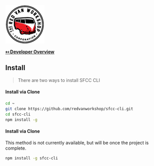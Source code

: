 ![Logo](img/logo.png "Logo")

**[↤ Developer Overview](../README.md)**

Install
---

> There are two ways to install SFCC CLI

#### Install via Clone

```bash
cd ~
git clone https://github.com/redvanworkshop/sfcc-cli.git
cd sfcc-cli
npm install -g
```

#### Install via Clone

This method is not currently available, but will be once the project is complete.

```bash
npm install -g sfcc-cli
```
